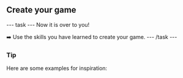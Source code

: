 <h2 class="c-project-heading--task">Create your game</h2>

--- task ---
Now it is over to you! 

➡️ Use the skills you have learned to create your game.
--- /task --- 
 
</div>

<div class="c-project-callout c-project-callout--tip">

### Tip

Here are some examples for inspiration:

</div>
